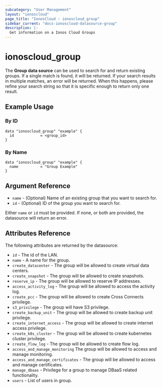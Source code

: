 ```yaml
---
subcategory: "User Management"
layout: "ionoscloud"
page_title: "IonosCloud : ionoscloud_group"
sidebar_current: "docs-ionoscloud-datasource-group"
description: |-
  Get information on a Ionos Cloud Groups
---
```


# ionoscloud\_group

The **Group data source** can be used to search for and return existing groups.
If a single match is found, it will be returned. If your search results in multiple matches, an error will be returned. 
When this happens, please refine your search string so that it is specific enough to return only one result.

## Example Usage

### By ID
```hcl
data "ionoscloud_group" "example" {
  id			= <group_id>
}
```

### By Name
```hcl
data "ionoscloud_group" "example" {
  name			= "Group Example"
}
```

## Argument Reference

* `name` - (Optional) Name of an existing group that you want to search for.
* `id` - (Optional) ID of the group you want to search for.

Either `name` or `id` must be provided. If none, or both are provided, the datasource will return an error.

## Attributes Reference

The following attributes are returned by the datasource:

* `id` - The id of the LAN.
* `name` - A name for the group.
* `create_datacenter` - The group will be allowed to create virtual data centers.
* `create_snapshot` - The group will be allowed to create snapshots.
* `reserve_ip` - The group will be allowed to reserve IP addresses.
* `access_activity_log` - The group will be allowed to access the activity log.
* `create_pcc` - The group will be allowed to create Cross Connects privilege.
* `s3_privilege` - The group will have S3 privilege.
* `create_backup_unit` - The group will be allowed to create backup unit privilege.
* `create_internet_access` - The group will be allowed to create internet access privilege.
* `create_k8s_cluster` - The group will be allowed to create kubernetes cluster privilege.
* `create_flow_log` -  The group will be allowed to create flow log.
* `access_and_manage_monitoring`  The group will be allowed to access and manage monitoring.
* `access_and_manage_certificates` - The group will be allowed to access and manage certificates.
* `manage_dbaas` - Privilege for a group to manage DBaaS related functionality.
* `users` - List of users in group.